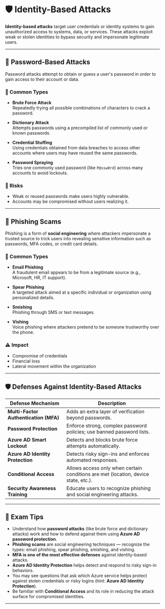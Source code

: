 # 🛡️ Identity-Based Attacks

**Identity-based attacks** target user credentials or identity systems to gain unauthorized access to systems, data, or services. These attacks exploit weak or stolen identities to bypass security and impersonate legitimate users.

---

## 🔑 Password-Based Attacks

Password attacks attempt to obtain or guess a user's password in order to gain access to their account or data.

### 🔁 Common Types

- **Brute Force Attack**  
  Repeatedly trying all possible combinations of characters to crack a password.

- **Dictionary Attack**  
  Attempts passwords using a precompiled list of commonly used or known passwords.

- **Credential Stuffing**  
  Using credentials obtained from data breaches to access other accounts where users may have reused the same passwords.

- **Password Spraying**  
  Tries one commonly used password (like `P@ssw0rd`) across many accounts to avoid lockouts.

### 🚫 Risks
- Weak or reused passwords make users highly vulnerable.
- Accounts may be compromised without users realizing it.

---

## 🎣 Phishing Scams

Phishing is a form of **social engineering** where attackers impersonate a trusted source to trick users into revealing sensitive information such as passwords, MFA codes, or credit card details.

### 🧪 Common Types

- **Email Phishing**  
  A fraudulent email appears to be from a legitimate source (e.g., Microsoft, HR, IT support).

- **Spear Phishing**  
  A targeted attack aimed at a specific individual or organization using personalized details.

- **Smishing**  
  Phishing through SMS or text messages.

- **Vishing**  
  Voice phishing where attackers pretend to be someone trustworthy over the phone.

### ⚠️ Impact
- Compromise of credentials
- Financial loss
- Lateral movement within the organization

---

## 🛡️ Defenses Against Identity-Based Attacks

| Defense Mechanism           | Description |
|-----------------------------|-------------|
| **Multi-Factor Authentication (MFA)** | Adds an extra layer of verification beyond passwords. |
| **Password Protection**     | Enforce strong, complex password policies; use banned password lists. |
| **Azure AD Smart Lockout**  | Detects and blocks brute force attempts automatically. |
| **Azure AD Identity Protection** | Detects risky sign-ins and enforces automated responses. |
| **Conditional Access**      | Allows access only when certain conditions are met (location, device state, etc.). |
| **Security Awareness Training** | Educate users to recognize phishing and social engineering attacks. |

---

## 📝 Exam Tips

- Understand how **password attacks** (like brute force and dictionary attacks) work and how to defend against them using **Azure AD password protection**.
- **Phishing scams** are social engineering techniques — recognize the types: email phishing, spear phishing, smishing, and vishing.
- **MFA is one of the most effective defenses** against identity-based attacks.
- **Azure AD Identity Protection** helps detect and respond to risky sign-in behaviors.
- You may see questions that ask which Azure service helps protect against stolen credentials or risky logins (hint: **Azure AD Identity Protection**).
- Be familiar with **Conditional Access** and its role in reducing the attack surface for compromised identities.

---